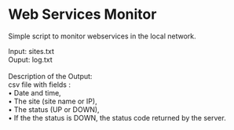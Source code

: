 # Web Services Monitor
Simple script to monitor webservices in the local network.

Input: sites.txt <br>
Ouput: log.txt <br>
<br>
Description of the Output:<br>
csv file with fields :<br>
 <span>&#8226;</span> Date and time, <Br>
 <span>&#8226;</span> The site (site name or IP),<br>
 <span>&#8226;</span> The status (UP or DOWN), <br>
 <span>&#8226;</span> If the the status is DOWN, the status code returned by the server.

